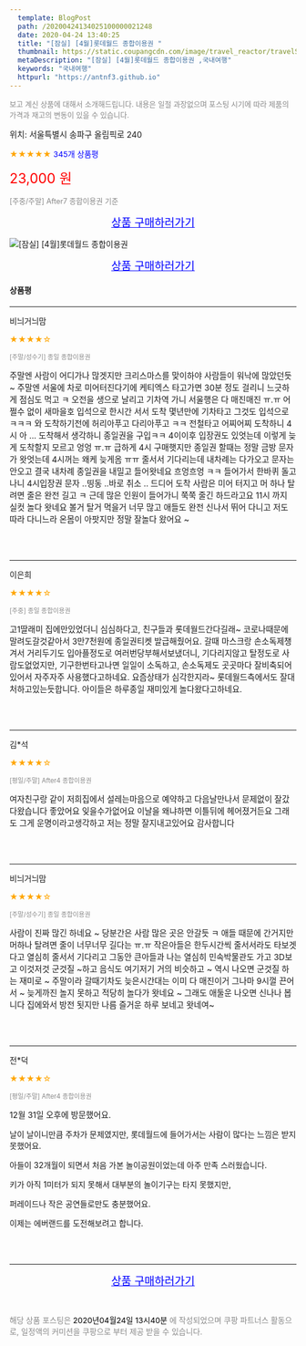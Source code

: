 ```yaml
---
  template: BlogPost
  path: /20200424134025100000021248
  date: 2020-04-24 13:40:25
  title: "[잠실] [4월]롯데월드 종합이용권 "
  thumbnail: https://static.coupangcdn.com/image/travel_reactor/travelSeller/common/A00186371/099d5810-e093-437d-afd6-a4ef80a89781.jpg
  metaDescription: "[잠실] [4월]롯데월드 종합이용권 ,국내여행"
  keywords: "국내여행"
  httpurl: "https://antnf3.github.io"
---
```

  
<span style="color: #888;font-size:0.8rem">보고 계신 상품에 대해서 소개해드립니다.
내용은 일절 과장없으며 포스팅 시기에 따라 제품의 가격과 재고의 변동이 있을 수 있습니다.</span>
  
<span style="font-size: 0.9rem;">위치: 서울특별시 송파구 올림픽로 240 </span>
  
<span style="color: orange;">★★★★★</span> <span style="color: blue;font-size: 0.85rem;">345개 상품평</span>
  
<span style="color: red;font-size: 1.5rem;">23,000 원</span>
  
<span style="color: #888;font-size:0.8rem">[주중/주말] After7 종합이용권 기준</span>



<p align="center"><a href="http://me2.do/GeYo6vBS" style="font-size: 1.2rem; color: blue;">상품 구매하러가기</a></p>

![[잠실] [4월]롯데월드 종합이용권 ](https://image15.coupangcdn.com/image/travelSeller/common/A00186371/7773fa59-496e-48fd-88ef-68685d3d8318.jpg)

<p align="center"><a href="http://me2.do/GeYo6vBS" style="font-size: 1.2rem; color: blue;">상품 구매하러가기</a></p>

#### 상품평
  
---
  
비늬거늬맘
    
<span style="color: orange;">★★★★☆</span>
    
<span style="color: #888;font-size:0.7rem">[주말/성수기] 종일 종합이용권</span>
    

    
<span style="font-size: 0.9rem;">주말엔  사람이  어디가나 많겟지만 크리스마스를  맞이하야 사람들이 워낙에  많았던듯 ~ 주말엔 서울에  차로 미어터진다기에 케티엑스 타고가면 30분 정도 걸리니 느긋하게 점심도 먹고 ㅋ 오전을  생으로 날리고 기차역 가니 서울행은  다 매진매진 ㅠ.ㅠ 어쩔수 없이 새마을호  입석으로 한시간 서서 도착 몇년만에 기차타고 그것도 입석으로 ㅋㅋㅋ 와 도착하기전에 허리아푸고 다리아푸고 ㅋㅋ 전철타고 어찌어찌 도착하니 4시  아 ... 도착해서 생각하니  종일권을 구입ㅋㅋ 4이이후 입장권도 있엇는데  이렇게 늦게 도착할지 모르고 엉엉 ㅠ.ㅠ 급하게 4시 구매햇지만 종일권 할때는  정말 금방 문자가 왓엇는데 4시꺼는 왜케 늦게옴 ㅠㅠ 줄서서 기다리는데  내차례는 다가오고 문자는 안오고  결국 내차례 종일권을  내밀고 들어왓네요  흐엉흐엉 ㅋㅋ 들어가서 한바퀴 돌고 나니 4시입장권 문자 ..띵동 ..바로 취소 .. 드디어  도착 사람은 미어 터지고  머 하나 탈려면 줄은 완전 길고 ㅋ 근데  많은 인원이  들어가니  쭉쭉 줄긴 하드라고요  11시 까지 실컷 놀다 왓네요 볼거 탈거 먹을거 너무 많고 애들도 완전 신나서 뛰어 다니고 저도 따라 다니느라 온몸이 아팟지만 정말 잘놀다 왔어요 ~</span>
    
<br>
<br>

---
  
이은희
    
<span style="color: orange;">★★★★☆</span>
    
<span style="color: #888;font-size:0.7rem">[주중] 종일 종합이용권</span>
    

    
<span style="font-size: 0.9rem;">고1딸래미 집에만있었더니 심심하다고,
친구들과 롯데월드간다길래~
코로나때문에 말려도갈것같아서 3만7천원에
종일권티켓 발급해줬어요.
갈때 마스크랑 손소독제챙겨서
거리두기도 입아플정도로 여러번당부해서보냈더니,
기다리지않고 탈정도로 사람도없었지만,
기구한번타고나면 일일이 소독하고,
손소독제도 곳곳마다 잘비축되어있어서
자주자주 사용했다고하네요.
요즘상태가 심각한지라~
롯데월드측에서도 잘대처하고있는듯합니다.
아이들은 하루종일 재미있게 놀다왔다고하네요.</span>
    
<br>
<br>

---
  
김*석
    
<span style="color: orange;">★★★★☆</span>
    
<span style="color: #888;font-size:0.7rem">[평일/주말] After4 종합이용권</span>
    

    
<span style="font-size: 0.9rem;">여자친구랑 같이 저희집에서
설레는마음으로 예약하고
다음날만나서 문제없이 잘갔다왔습니다 좋았어요
잊을수가없어요 이날을
왜냐하면 이틀뒤에 헤어졌거든요
그래도 그게 운명이라고생각하고 저는 정말 잘지내고있어요
감사합니다</span>
    
<br>
<br>

---
  
비늬거늬맘
    
<span style="color: orange;">★★★★☆</span>
    
<span style="color: #888;font-size:0.7rem">[주말/성수기] 종일 종합이용권</span>
    

    
<span style="font-size: 0.9rem;">사람이 진짜 많긴 하네요 ~ 당분간은 사람 많은 곳은 안갈듯 ㅋ 애들 때문에 간거지만  머하나 탈려면 줄이 너무너무 길다는 ㅠ.ㅠ 작은아들은 한두시간씩 줄서서라도 타보겟다고 열심히 줄서서 기다리고 그동안 큰아들과 나는 열심히 민속박물관도 가고 3D보고 이것저것 군것질 ~하고 음식도  여기저기 거의 비슷하고 ~ 역시 나오면 군것질 하는 재미로 ~ 주말이라 갈때기차도  늦은시간대는 이미 다 매진이거 그나마 9시껄 끈어서 ~ 늦게까진 놀지 못하고 적당히 놀다가  왓네요 ~ 그래도 애둘운 나오면 신나나 봅니다 집에와서 방전 됫지만 나름 즐거운 하루 보네고 왓네여~</span>
    
<br>
<br>

---
  
전*덕
    
<span style="color: orange;">★★★★☆</span>
    
<span style="color: #888;font-size:0.7rem">[평일/주말] After4 종합이용권</span>
    

    
<span style="font-size: 0.9rem;">12월 31일 오후에 방문했어요.

날이 날이니만큼 주차가 문제였지만, 롯데월드에 들어가서는 사람이 많다는 느낌은 받지 못했어요.

아들이 32개월이 되면서 처음 가본 놀이공원이었는데 아주 만족 스러웠습니다.

키가 아직 1미터가 되지 못해서 대부분의 놀이기구는 타지 못했지만,

퍼레이드나 작은 공연들로만도 충분했어요.

이제는 에버랜드를 도전해보려고 합니다.</span>
    
<br>
<br>


  
---
  
<p align="center"><a href="http://me2.do/GeYo6vBS" style="font-size: 1.2rem; color: blue;">상품 구매하러가기</a></p>
  
<br>
  
<span style="font-size: 0.85rem; color: #888;">해당 상품 포스팅은 <span style="color: #000;"> 2020년04월24일 13시40분 </span> 에 작성되었으며 쿠팡 파트너스 활동으로, 일정액의 커미션을 쿠팡으로 부터 제공 받을 수 있습니다.</span>